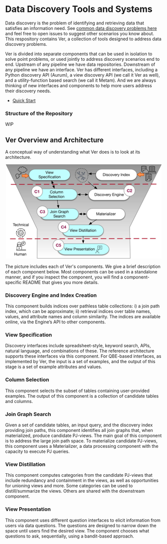 <!--
[![contributions welcome](https://img.shields.io/badge/contributions-welcome-brightgreen.svg?style=flat)](https://github.com/TheDataStation/ver/issues)
-->


# Data Discovery Tools and Systems

Data discovery is the problem of identifying and retrieving data that satisfies
an information need. See [common data discovery problems here](docs/why_ver.md) and feel free to open
issues to suggest other scenarios you know about. This respository contains Ver, a 
collection of tools designed to address data discovery problems. 

Ver is divided into separate components that can be used in isolation to solve
point problems, or used jointly to address discovery scenarios end
to end. Upstream of any pipeline we have data repositories. Downstream of any
pipeline we have an interface. Ver has different interfaces, including a Python
discovery API (Aurum), a view discovery API (we call it Ver as well), and a
utility-function based search (we call it Metam). And we are always thinking of new interfaces
and components to help more users address their discovery needs.

- [Quick Start](quick_start_cli.md)

### Structure of the Repository

WIP

## Ver Overview and Architecture

A conceptual way of understanding what Ver does is to look at its architecture.

<p align="center">
     <img src="docs/img/architecture.jpeg" width="500">
</p>

The picture includes each of Ver's
components. We give a brief description of each component below. Most components can be used in a standalone manner, and if you inspect the component, you will find a component-specific README that gives you more details.

### Discovery Engine and Index Creation

This component builds indices over pathless table collections: i) a join path
index, which can be approximate; ii) retrieval indices over table names, values,
and attribute names and column similarity. The indices are available online, via
the Engine’s API to other components.

### View Specification 

Discovery interfaces include spreadsheet-style, keyword search, APIs, natural
language, and combinations of these. The reference architecture supports these
interfaces via this component. For QBE-based interfaces, as implemented by Ver,
the input is a set of examples, and the output of this stage is a set of example
attributes and values. 

### Column Selection

This component selects the subset of tables containing user-provided examples.
The output of this component is a collection of candidate tables and columns.

### Join Graph Search

Given a set of candidate tables, an input query, and the discovery index
providing join paths, this component identifies all join graphs that, when
materialized, produce candidate PJ-views.  The main goal of this component is to
address the large join path space.  To materialize candidate PJ-views, this
component uses a Materializer, a data processing component with the capacity to
execute PJ queries.

### View Distillation 

This component computes categories from the candidate PJ-views that include
redundancy and containment in the views, as well as opportunities for unioning
views and more. Some categories can be used to distill/summarize the views.
Others are shared with the downstream component.

### View Presentation 

This component uses different question interfaces to elicit information from
users via data questions. The questions are designed to narrow down the space
until users find the desired view. The component chooses what questions to ask,
sequentially, using a bandit-based approach.

